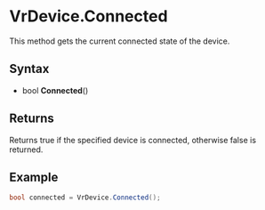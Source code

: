 # VrDevice.Connected

This method gets the current connected state of the device.

## Syntax

- bool **Connected**()

## Returns

Returns true if the specified device is connected, otherwise false is returned.

## Example

```csharp
bool connected = VrDevice.Connected();
```